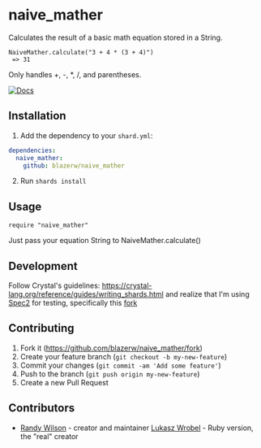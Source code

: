 # naive_mather

Calculates the result of a basic math equation stored
in a String.
```
NaiveMather.calculate("3 + 4 * (3 + 4)")
 => 31
```
Only handles +, -, *, /, and parentheses.

[![Docs](https://img.shields.io/badge/docs-available-brightgreen.svg)](<LINK-TO-YOUR-DOCUMENTATION>)

## Installation

1. Add the dependency to your `shard.yml`:
```yaml
dependencies:
  naive_mather:
    github: blazerw/naive_mather
```
2. Run `shards install`

## Usage

```crystal
require "naive_mather"
```

Just pass your equation String to NaiveMather.calculate()

## Development

Follow Crystal's guidelines: https://crystal-lang.org/reference/guides/writing_shards.html and realize that I'm using [Spec2](https://github.com/waterlink/spec2.cr) for testing, specifically this [fork](https://github.com/ThunderKey/spec2.cr)

## Contributing

1. Fork it (<https://github.com/blazerw/naive_mather/fork>)
2. Create your feature branch (`git checkout -b my-new-feature`)
3. Commit your changes (`git commit -am 'Add some feature'`)
4. Push to the branch (`git push origin my-new-feature`)
5. Create a new Pull Request

## Contributors

- [Randy Wilson](https://github.com/blazerw) - creator and maintainer
  [Lukasz Wrobel](https://lukaszwrobel.pl/) - Ruby version, the "real" creator
